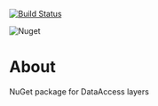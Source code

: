 [![Build Status](https://travis-ci.com/hmlendea/nucidal.svg?branch=master)](https://travis-ci.com/hmlendea/nucidal)

![Nuget](https://img.shields.io/nuget/v/NuciDAL.svg?label=NuciDAL)

# About

NuGet package for DataAccess layers

